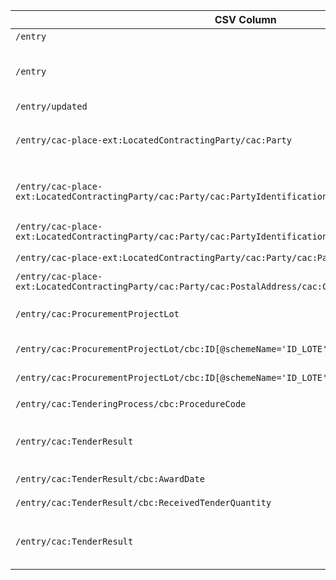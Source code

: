 | CSV Column           | Ontology Property | Entity Class | Rel. Entity Class | Subject Generation    | Join Condition | Datatype | Function Name | Function Output |
| --- | --- | --- | --- | --- | --- | --- | --- | --- |
| `/entry` | - | `:ResultNotice` | - | `notice:{/entry/id}` | - | - | - | - |
| `/entry` | - | `:Procedure` | - | `procedure:{/entry/id}` | A `:ResultNotice` is generated for the `:Procedure` with the same ID. | - | - | - |
| `/entry/updated` | `:hasDispatchDate` | `:ResultNotice` | - | `notice:{/entry/id}` | - | `xsd:dateTime` | - | - |
| `/entry/cac-place-ext:LocatedContractingParty/cac:Party` | `:playedByOrganisation` | `:Buyer` | `org:Organization` | `buyer:{/entry/cac-place-ext:LocatedContractingParty/cac:Party/cac:PartyIdentification/cbc:ID[@schemeName='NIF']}` | The `:ResultNotice` refers to the `:Buyer` role. | - | - | - |
| `/entry/cac-place-ext:LocatedContractingParty/cac:Party/cac:PartyIdentification/cbc:ID[@schemeName='NIF']` | `:hasID` | `org:Organization` | `:Identifier` | `org:{/entry/cac-place-ext:LocatedContractingParty/cac:Party/cac:PartyIdentification/cbc:ID[@schemeName='NIF']}` | An `org:Organization` has an `:Identifier`. | - | - | - |
| `/entry/cac-place-ext:LocatedContractingParty/cac:Party/cac:PartyIdentification/cbc:ID[@schemeName='NIF']` | `:hasIdentifierValue` | `:Identifier` | - | `identifier:{/entry/cac-place-ext:LocatedContractingParty/cac:Party/cac:PartyIdentification/cbc:ID[@schemeName='NIF']}` | The value of the `cbc:ID` node. | `xsd:string` | - | - |
| `/entry/cac-place-ext:LocatedContractingParty/cac:Party/cac:PartyName/cbc:Name` | `rdfs:label` | `org:Organization` | - | `org:{/entry/cac-place-ext:LocatedContractingParty/cac:Party/cac:PartyIdentification/cbc:ID[@schemeName='NIF']}` | - | `xsd:string` | - | - |
| `/entry/cac-place-ext:LocatedContractingParty/cac:Party/cac:PostalAddress/cac:Country/cbc:IdentificationCode` | `:hasCountryCode` | `org:Organization` | `skos:Concept` | `org:{/entry/cac-place-ext:LocatedContractingParty/cac:Party/cac:PartyIdentification/cbc:ID[@schemeName='NIF']}` | - | `xsd:anyURI` | `map_country_code` | `http://publications.europa.eu/resource/authority/country/{COUNTRY_CODE_3_LETTERS}` |
| `/entry/cac:ProcurementProjectLot` | `:hasProcurementScopeDividedIntoLot` | `:Procedure` | `:Lot` | `procedure:{/entry/id}` | The `:Procedure` is divided into `:Lot`s. | - | - | - |
| `/entry/cac:ProcurementProjectLot/cbc:ID[@schemeName='ID_LOTE']` | `:hasID` | `:Lot` | `:Identifier` | `lot:{/entry/id}-{/entry/cac:ProcurementProjectLot/cbc:ID}` | A `:Lot` has an `:Identifier`. | - | - | - |
| `/entry/cac:ProcurementProjectLot/cbc:ID[@schemeName='ID_LOTE']` | `:hasIdentifierValue` | `:Identifier` | - | `identifier:{/entry/id}-{/entry/cac:ProcurementProjectLot/cbc:ID}` | The value of the `cbc:ID` node. | `xsd:string` | - | - |
| `/entry/cac:TenderingProcess/cbc:ProcedureCode` | `:hasProcedureType` | `:Procedure` | `skos:Concept` | `procedure:{/entry/id}` | - | `xsd:anyURI` | `map_procedure_type` | `http://publications.europa.eu/resource/authority/procurement-procedure-type/{PROCEDURE_TYPE}` |
| `/entry/cac:TenderResult` | `:describesLot` | `:LotAwardOutcome` | `:Lot` | `lot-award-outcome:{/entry/id}-{/entry/cac:TenderResult/cac:AwardedTenderedProject/cbc:ProcurementProjectLotID}` | Links the `LotAwardOutcome` to the specific `Lot` it describes. | - | - | - |
| `/entry/cac:TenderResult/cbc:AwardDate` | `:hasAwardDecisionDate` | `:LotAwardOutcome` | - | `lot-award-outcome:{/entry/id}-{/entry/cac:TenderResult/cac:AwardedTenderedProject/cbc:ProcurementProjectLotID}` | - | `xsd:date` | - | - |
| `/entry/cac:TenderResult/cbc:ReceivedTenderQuantity` | `:hasReceivedTenders` | `:SubmissionStatisticalInformation` | - | `submission-stats:{/entry/id}-{/entry/cac:TenderResult/cac:AwardedTenderedProject/cbc:ProcurementProjectLotID}` | - | `xsd:integer` | - | - |
| `/entry/cac:TenderResult` | `:concernsSubmissionsForLot` | `:SubmissionStatisticalInformation` | `:Lot` | `submission-stats:{/entry/id}-{/entry/cac:TenderResult/cac:AwardedTenderedProject/cbc:ProcurementProjectLotID}` | Links the statistical information to the specific `Lot`. | - | - | - |
